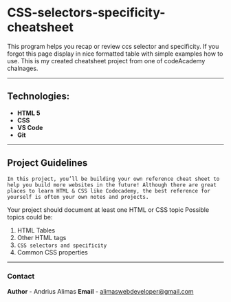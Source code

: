 # CSS-selectors-specificity-cheatsheet

This program helps you recap or review ccs selector and specificity. If you forgot this page display in nice formatted table with simple examples how to use. This is my created cheatsheet project from one of codeAcademy chalnages.

---
## Technologies:
 * **HTML 5**
 * **CSS**
 * **VS Code**
 * **Git**

---

## Project Guidelines
``
In this project, you’ll be building your own reference cheat sheet to help you build more websites in the future! Although there are great places to learn HTML & CSS like Codecademy, the best reference for yourself is often your own notes and projects.
``


Your project should document at least one HTML or CSS topic
Possible topics could be:

1. HTML Tables
2. Other HTML tags
3. ``CSS selectors and specificity``
4. Common CSS properties

---

### Contact
 **Author** - Andrius Alimas
 **Email** - alimaswebdeveloper@gmail.com
